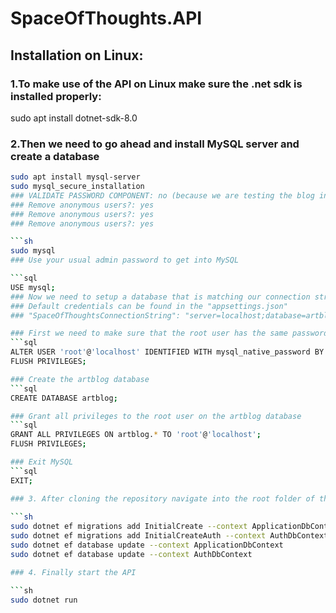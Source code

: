 # SpaceOfThoughts.API


## Installation on Linux:

### 1.To make use of the API on Linux make sure the .net sdk is installed properly:
	

sudo apt install dotnet-sdk-8.0

### 2.Then we need to go ahead and install MySQL server and create a database 
	
```sh
sudo apt install mysql-server 
sudo mysql_secure_installation
### VALIDATE PASSWORD COMPONENT: no (because we are testing the blog in a sandbox environment we don't need a strong password)
### Remove anonymous users?: yes
### Remove anonymous users?: yes
### Remove anonymous users?: yes

```sh
sudo mysql
### Use your usual admin password to get into MySQL

```sql
USE mysql;
### Now we need to setup a database that is matching our connection string setup 
### Default credentials can be found in the "appsettings.json" 
### "SpaceOfThoughtsConnectionString": "server=localhost;database=artblog;User=root;Password=44059513;"

### First we need to make sure that the root user has the same password as we set up in the connection string
```sql
ALTER USER 'root'@'localhost' IDENTIFIED WITH mysql_native_password BY '44059513';
FLUSH PRIVILEGES;

### Create the artblog database
```sql
CREATE DATABASE artblog;

### Grant all privileges to the root user on the artblog database
```sql
GRANT ALL PRIVILEGES ON artblog.* TO 'root'@'localhost';
FLUSH PRIVILEGES;

### Exit MySQL
```sql
EXIT;

### 3. After cloning the repository navigate into the root folder of the project and execute the database migrations
	
```sh
sudo dotnet ef migrations add InitialCreate --context ApplicationDbContext
sudo dotnet ef migrations add InitialCreateAuth --context AuthDbContext
sudo dotnet ef database update --context ApplicationDbContext
sudo dotnet ef database update --context AuthDbContext

### 4. Finally start the API

```sh
sudo dotnet run








